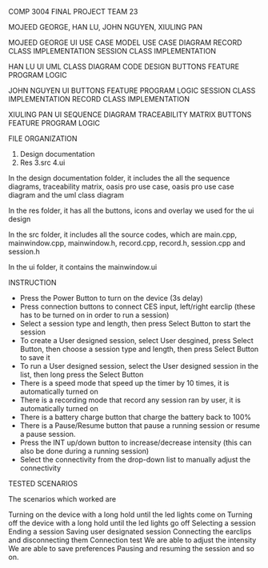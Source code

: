 COMP 3004
FINAL PROJECT
TEAM 23

MOJEED GEORGE, HAN LU, JOHN NGUYEN, XIULING PAN


MOJEED GEORGE
UI
USE CASE MODEL
USE CASE DIAGRAM
RECORD CLASS IMPLEMENTATION
SESSION CLASS IMPLEMENTATION

HAN LU
UI
UML CLASS DIAGRAM
CODE DESIGN
BUTTONS FEATURE
PROGRAM LOGIC


JOHN NGUYEN
UI
BUTTONS FEATURE
PROGRAM LOGIC
SESSION CLASS IMPLEMENTATION
RECORD CLASS IMPLEMENTATION


XIULING PAN
UI
SEQUENCE DIAGRAM
TRACEABILITY MATRIX
BUTTONS FEATURE
PROGRAM LOGIC


FILE ORGANIZATION

1. Design documentation
2. Res
   3.src
   4.ui

In the design documentation folder, it includes the all the sequence diagrams, traceability matrix, oasis pro use case, oasis pro use case diagram and the uml class diagram

In the res folder, it has all the buttons, icons and overlay we used for the ui design

In the src folder, it includes all the source codes, which are main.cpp, mainwindow.cpp, mainwindow.h, record.cpp, record.h, session.cpp and session.h

In the ui folder, it contains the mainwindow.ui 


INSTRUCTION

- Press the Power Button to turn on the device (3s delay)
- Press connection buttons to connect CES input, left/right earclip (these has to be turned on in order to run a session)
- Select a session type and length, then press Select Button to start the session
- To create a User designed session, select User desgined, press Select Button, then choose a session type and length, then press Select Button to save it
- To run a User designed session, select the User designed session in the list, then long press the Select Button
- There is a speed mode that speed up the timer by 10 times, it is automatically turned on
- There is a recording mode that record any session ran by user, it is automatically turned on
- There is a battery charge button that charge the battery back to 100%
- There is a Pause/Resume button that pause a running session or resume a pause session.
- Press the INT up/down button to increase/decrease intensity (this can also be done during a running session)
- Select the connectivity from the drop-down list to manually adjust the connectivity


TESTED SCENARIOS

The scenarios which worked are

Turning on the device with a long hold until the led lights come on
Turning off the device with a long hold until the led lights go off
Selecting a session
Ending a session
Saving user designated session
Connecting the earclips and disconnecting them
Connection test
We are able to adjust the intensity
We are able to save preferences
Pausing and resuming the session and so on.
